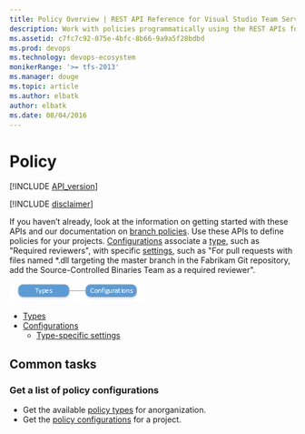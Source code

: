 ```yaml
---
title: Policy Overview | REST API Reference for Visual Studio Team Services and Team Foundation Server
description: Work with policies programmatically using the REST APIs for Visual Studio Team Services and Team Foundation Server.
ms.assetid: c7fc7c92-075e-4bfc-8b66-9a9a5f28bdbd
ms.prod: devops
ms.technology: devops-ecosystem
monikerRange: '>= tfs-2013'
ms.manager: douge
ms.topic: article
ms.author: elbatk
author: elbatk
ms.date: 08/04/2016
---
```


# Policy
[!INCLUDE [API_version](../_data/version2-preview1.md)]

[!INCLUDE [disclaimer](../_data/disclaimer.md)]

If you haven’t already, look at the information on getting started with these APIs and our documentation on [branch policies](https://go.microsoft.com/fwlink/?LinkID=615252). Use these APIs to define policies for your projects. 
[Configurations](./configurations.md) associate a [type](./types.md), such as "Required reviewers", with specific [settings](./settings.md), such as  "For pull requests with files named *.dll targeting the master branch in the Fabrikam Git repository, add the Source-Controlled Binaries Team as a required reviewer". 

![policy resources](./_img/policy-resources.png)

* [Types](./types.md)
* [Configurations](configurations.md)
    * [Type-specific settings](./settings.md)

## Common tasks

### Get a list of policy configurations

* Get the available [policy types](./types.md) for anorganization. 
* Get the [policy configurations](./configurations.md) for a project.

